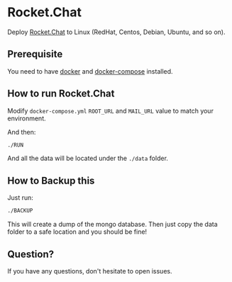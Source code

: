 # Rocket.Chat

Deploy [Rocket.Chat](https://github.com/RocketChat/Rocket.Chat) to Linux (RedHat, Centos, Debian, Ubuntu, and so on).

## Prerequisite

You need to have [docker](https://docs.docker.com/linux/started/) and [docker-compose](http://docs.docker.com/compose/) installed.

## How to run Rocket.Chat

Modify `docker-compose.yml` `ROOT_URL` and `MAIL_URL` value to match your environment.

And then:

```bash
./RUN
```

And all the data will be located under the `./data` folder.

## How to Backup this

Just run:

```bash
./BACKUP
```

This will create a dump of the mongo database. Then just copy the data folder to a safe location and you should be fine!

## Question?

If you have any questions, don't hesitate to open issues.

